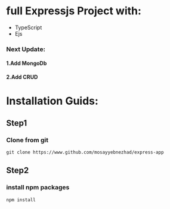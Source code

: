 # full Expressjs Project with:
- TypeScript
- Ejs

### Next Update:
#### 1.Add MongoDb 
#### 2.Add CRUD


# Installation Guids: 
## Step1 
### Clone from git

``` Code
git clone https://www.github.com/mosayyebnezhad/express-app
```

## Step2
### install npm packages

``` Code
npm install
```
